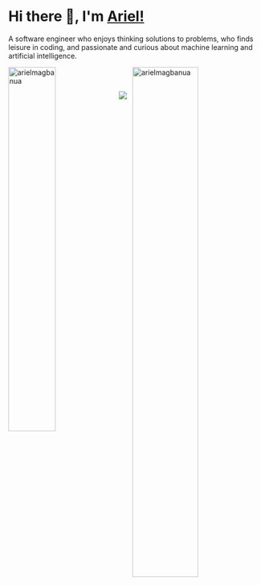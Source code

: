 # Hi there 👋, I'm [Ariel!](https://arielmagbanua.com/)

A software engineer who enjoys thinking solutions to problems, who finds leisure in coding, and passionate and curious about machine learning and artificial intelligence. 

<p>
    <img align="left" style="max-width: 43.1%"; width="43.1%;" src="https://github-readme-stats.vercel.app/api/top-langs?username=arielmagbanua&theme=dark&layout=compact&langs_count=6&cache_seconds=1800" alt="arielmagbanua"/>
</p>
<p>
    <img align="right" style="max-width: 51%"; width="51%;" src="https://github-readme-stats.vercel.app/api?username=arielmagbanua&show_icons=true&include_all_commits=true&count_private=true&theme=dark&cache_seconds=1800" alt="arielmagbanua"/>
</p>

<br/>
<br/>
<p>
    <img src="https://cr-ss-service.azurewebsites.net/api/ScreenShot?widget=summary&username=YOUR_USERNAME&badges=2&show-avatar=false&style=--header-bg-color:%23000;--border-radius:10px"
    />
</p>
